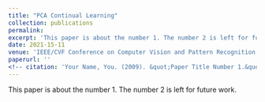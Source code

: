 ```yaml
---
title: "PCA Continual Learning"
collection: publications
permalink: 
excerpt: 'This paper is about the number 1. The number 2 is left for future work.'
date: 2021-15-11
venue: 'IEEE/CVF Conference on Computer Vision and Pattern Recognition (CVPR), 2022, New Orleans, Louisiana '
paperurl: ''
<!-- citation: 'Your Name, You. (2009). &quot;Paper Title Number 1.&quot; <i>Journal 1</i>. 1(1).' -->
---
```

This paper is about the number 1. The number 2 is left for future work.

<!-- [Download paper here](http://academicpages.github.io/files/paper1.pdf) -->

<!-- Recommended citation: Your Name, You. (2009). "Paper Title Number 1." <i>Journal 1</i>. 1(1). -->
